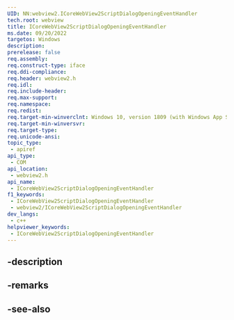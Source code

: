 ```yaml
---
UID: NN:webview2.ICoreWebView2ScriptDialogOpeningEventHandler
tech.root: webview
title: ICoreWebView2ScriptDialogOpeningEventHandler
ms.date: 09/20/2022
targetos: Windows
description: 
prerelease: false
req.assembly: 
req.construct-type: iface
req.ddi-compliance: 
req.header: webview2.h
req.idl: 
req.include-header: 
req.max-support: 
req.namespace: 
req.redist: 
req.target-min-winverclnt: Windows 10, version 1809 (with Windows App SDK 1.1 or later)
req.target-min-winversvr: 
req.target-type: 
req.unicode-ansi: 
topic_type:
 - apiref
api_type:
 - COM
api_location:
 - webview2.h
api_name:
 - ICoreWebView2ScriptDialogOpeningEventHandler
f1_keywords:
 - ICoreWebView2ScriptDialogOpeningEventHandler
 - webview2/ICoreWebView2ScriptDialogOpeningEventHandler
dev_langs:
 - c++
helpviewer_keywords:
 - ICoreWebView2ScriptDialogOpeningEventHandler
---
```


## -description

## -remarks

## -see-also

